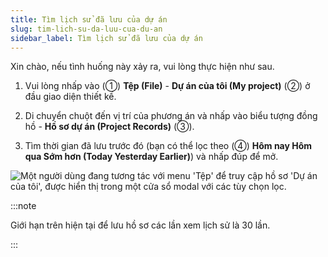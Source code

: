 ```yaml
---
title: Tìm lịch sử đã lưu của dự án
slug: tim-lich-su-da-luu-cua-du-an
sidebar_label: Tìm lịch sử đã lưu của dự án
---
```


Xin chào, nếu tình huống này xảy ra, vui lòng thực hiện như sau.

1. Vui lòng nhấp vào (①) **Tệp (File)** - **Dự án của tôi (My project)** (②) ở đầu giao diện thiết kế.

2. Di chuyển chuột đến vị trí của phương án và nhấp vào biểu tượng đồng hồ - **Hồ sơ dự án (Project Records)** (③).

3. Tìm thời gian đã lưu trước đó (bạn có thể lọc theo (④) **Hôm nay Hôm qua Sớm hơn (Today Yesterday Earlier)**) và nhấp đúp để mở.

![Một người dùng đang tương tác với menu 'Tệp' để truy cập hồ sơ 'Dự án của tôi', được hiển thị trong một cửa sổ modal với các tùy chọn lọc.](https://storage.googleapis.com/jegavn_kb/images/ad82108b-3e55-4dbb-aec6-acac3eeb9b75.png)

:::note

Giới hạn trên hiện tại để lưu hồ sơ các lần xem lịch sử là 30 lần.

:::